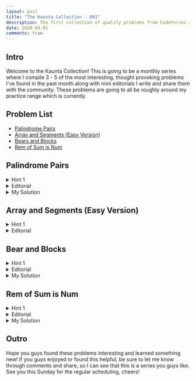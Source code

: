 ```yaml
---
layout: post
title: "The Kaunta Collection - 001"
description: The first collection of quality problems from CodeForces and AtCoder that help teach common motifs within competitive programming.
date: 2020-04-01
comments: true
---
```


## Intro

Welcome to the Kaunta Collection! This is going to be a monthly series where I compile 3 - 5 of the most interesting, thought provoking problems I've found in the past month along with mini editorials I write and share them with the community. These problems are going to all be roughly around my practice range which is currently 

## Problem List

- [Palindrome Pairs](https://codeforces.com/problemset/problem/1045/I)
- [Array and Segments (Easy Version)](https://codeforces.com/contest/1108/problem/E1)
- [Bears and Blocks](https://codeforces.com/contest/574/problem/D)
- [Rem of Sum is Num](https://atcoder.jp/contests/abc146/tasks/abc146_e)

## Palindrome Pairs

<details>
<summary>Hint 1</summary>

The only thing that matters about each string is the letter count parity.

</details>

<details>
<summary>Editorial</summary>

Once you notice that you really only care the parity of each letter count, it's an easy observation to see that a string can only make a palindrome with strings that have at most one differing parity. For example, aa and b (00 and 01) could combine but not aa and bc(000 and 011). So the question becomes, how can we efficiently count the number of valid pairs? To solve this question we're going to use an interesting 1-2 punch of common tricks. The first trick is hashing our string with powers of 2 to maintain a list in number form of all letter counts that have an odd parity. Like our example above, a string of bc would be 011 which ends up being 6 in base 10. By using the power of 2, we'll be able to check the parity of each letter later using basic bitwise operations.

```c++
int key = 0;
for (int i = 0; i < 26; i++) {
    // The + 0.5 is to make sure loss precision doesn't give us an answer one too low
    if (parities[i]) key += (pow(2, i) + 0.5); 
}
```

After that, we use another common trick of using a map to count pairs of the same kind like so:

```c++
ans += map[key];
map[key]++;
```
Finally, we have to check for combinations of different strings that can create a palindrome when combined. Since we converted all the strings to a base 2 hash, we can now find all other valid key pairings by checking if they differ by one bit. After a careful check to make sure you don't double count pairings, you're all done! 

</details>

<details>
<summary>My Solution</summary>

https://codeforces.com/contest/1045/submission/67131577

</details>

## Array and Segments (Easy Version)

<details>
<summary>Hint 1</summary>

Is preserving the current maximum in the array always the best solution?

</details>

<details>
<summary>Editorial</summary>

The answer to the hint is no, and because it isn't true, there's no way to tell which element will end up being the maximum element in the correct configuration. For that reason, we have to go through each point and act as if it's the maximum and apply all segments that don't include that point and see what answer we would get.

</details>

## Bear and Blocks

<details>
<summary>Hint 1</summary>

The number of blocks in each tower isn't important; but rather, how long it takes for the tower to disappear.

</details>

<details>
<summary>Editorial</summary>

Once you see that you only care about how long it takes for each tower, this problem reduces down to simple DP on the maximum amount of turns it'll take for a stack to be destroyed. Either the tower gets destroyed from the top first or it'll get destroyed from the side. To get the answer for that, you can do a simple sweep going left to right and then right to left.

</details>

<details>
<summary>My Solution</summary>

https://codeforces.com/contest/574/submission/68096347

</details>


## Rem of Sum is Num

<details>
<summary>Hint 1</summary>

What happens to the problem if you subtract all the elements by 1?

</details>

<details>
<summary>Editorial</summary>

[Geothermal's Editorial](https://codeforces.com/blog/entry/71699) Geothermal makes amazing editorials for ABCs and Div 3s, and I felt like whatever I wrote wouldn't add too much to his editorial for ABC146. I also highly recommend joining his [CP Academy](https://discordapp.com/invite/VxVnGHu) if you're looking for a community with great mentors and other like minded students!

</details>

<details>
<summary>My Solution</summary>

https://atcoder.jp/contests/abc146/submissions/11202164

</details>

## Outro

Hope you guys found these problems interesting and learned something new! If you guys enjoyed or found this helpful, be sure to let me know through comments and share, so I can see that this is a series you guys like. See you this Sunday for the regular scheduling, cheers!







